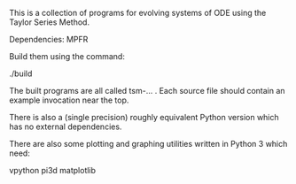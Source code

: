 
This is a collection of programs for evolving systems of ODE using the Taylor Series Method.

Dependencies:
MPFR

Build them using the command:

./build

The built programs are all called tsm-<NAME>... .  Each source file should contain an example invocation near the top.

There is also a (single precision) roughly equivalent Python version which has no external dependencies.

There are also some plotting and graphing utilities written in Python 3 which need:

vpython
pi3d
matplotlib

